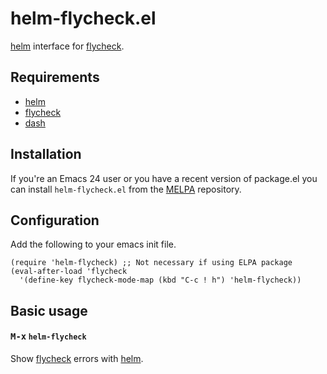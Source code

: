 # helm-flycheck.el

[helm] interface for [flycheck][flycheck].

## Requirements

- [helm]
- [flycheck]
- [dash]

## Installation

If you're an Emacs 24 user or you have a recent version of package.el
you can install `helm-flycheck.el` from the [MELPA](http://melpa.milkbox.net/) repository.

## Configuration

Add the following to your emacs init file.

    (require 'helm-flycheck) ;; Not necessary if using ELPA package
    (eval-after-load 'flycheck
      '(define-key flycheck-mode-map (kbd "C-c ! h") 'helm-flycheck))

## Basic usage

#### <kbd>M-x</kbd> `helm-flycheck`

Show [flycheck] errors with [helm].


[helm]:https://github.com/emacs-helm/helm
[flycheck]:http://flycheck.github.io/
[dash]:https://github.com/magnars/dash.el
